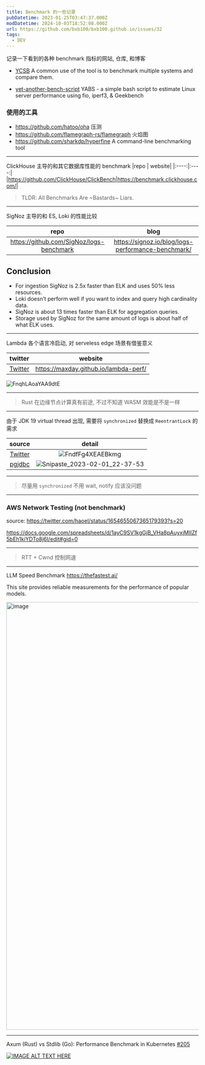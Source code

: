```yaml
---
title: Benchmark 的一些记录
pubDatetime: 2023-01-25T03:47:37.000Z
modDatetime: 2024-10-03T18:52:08.000Z
url: https://github.com/bxb100/bxb100.github.io/issues/32
tags:
  - DEV
---
```


记录一下看到的各种 benchmark 指标的网站, 仓库, 和博客

- [YCSB](https://github.com/brianfrankcooper/YCSB) A common use of the tool is to benchmark multiple systems and compare them.

- [yet-another-bench-script](https://github.com/masonr/yet-another-bench-script) YABS - a simple bash script to estimate Linux server performance using fio, iperf3, & Geekbench

### 使用的工具

- https://github.com/hatoo/oha 压测
- https://github.com/flamegraph-rs/flamegraph 火焰图
- https://github.com/sharkdp/hyperfine A command-line benchmarking tool

---

<a id='issuecomment-1403059558'></a>
ClickHouse 主导的和其它数据库性能的 benchmark
|repo | website|
|:----:|:----:|
|https://github.com/ClickHouse/ClickBench|https://benchmark.clickhouse.com/|

> TLDR: All Benchmarks Are ~Bastards~ Liars.

---

<a id='issuecomment-1403062218'></a>
SigNoz 主导的和 ES, Loki 的性能比较

|                   repo                   |                        blog                        |
| :--------------------------------------: | :------------------------------------------------: |
| https://github.com/SigNoz/logs-benchmark | https://signoz.io/blog/logs-performance-benchmark/ |

## Conclusion

- For ingestion SigNoz is 2.5x faster than ELK and uses 50% less resources.
- Loki doesn’t perform well if you want to index and query high cardinality data.
- SigNoz is about 13 times faster than ELK for aggregation queries.
- Storage used by SigNoz for the same amount of logs is about half of what ELK uses.

---

<a id='issuecomment-1410107740'></a>
Lambda 各个语言冷启动, 对 serveless edge 场景有借鉴意义

|                                              twitter                                              |                website                |
| :-----------------------------------------------------------------------------------------------: | :-----------------------------------: |
| [Twitter](https://twitter.com/timClicks/status/1619784240987799552?s=20&t=Dc-1o97y3zXLd0iOSKdIrw) | https://maxday.github.io/lambda-perf/ |

![FnqhLAoaYAA9dtE](https://user-images.githubusercontent.com/20685961/215738230-3d58dd1e-183b-4d84-b606-70da5a328e88.jpg)

---

> Rust 在边缘节点计算真有前途, 不过不知道 WASM 效能是不是一样

---

<a id='issuecomment-1412170694'></a>
由于 JDK 19 virtual thread 出现, 需要将 `synchronized` 替换成 `ReentrantLock` 的需求

|                                               source                                                |                                                                 detail                                                                 |
| :-------------------------------------------------------------------------------------------------: | :------------------------------------------------------------------------------------------------------------------------------------: |
| [Twitter](https://twitter.com/heinzkabutz/status/1618490856675364865?s=20&t=IanmLaWCx_zda2STp9V3AA) |       ![FndfFg4XEAEBkmg](https://user-images.githubusercontent.com/20685961/216069377-3312caa4-0a3a-4df6-bf4a-6f5789e875bc.jpg)        |
|                       [pgjdbc](https://github.com/pgjdbc/pgjdbc/issues/1951)                        | ![Snipaste_2023-02-01_22-37-53](https://user-images.githubusercontent.com/20685961/216073168-a40b6922-a99a-468f-9c92-83ea91331a25.png) |

---

> 尽量用 `synchronized` 不用 wait, notify 应该没问题

---

<a id='issuecomment-1537171738'></a>

### AWS Network Testing (not benchmark)

source: https://twitter.com/haoel/status/1654655067365179393?s=20

https://docs.google.com/spreadsheets/d/1ayC9SV1kgGjB_VHa8pAuyxjMIIZf5bEh1kiYDTo8j6I/edit#gid=0

---

> RTT + Cwnd 控制网速

---

<a id='issuecomment-2119109650'></a>
LLM Speed Benchmark https://thefastest.ai/

This site provides reliable measurements for the performance of popular models.

<img width="1121" alt="image" src="https://github.com/bxb100/bxb100.github.io/assets/20685961/2855f6b2-f72b-4720-8f6f-f295a652afb6">

---

<a id='issuecomment-2392103620'></a>
Axum (Rust) vs Stdlib (Go): Performance Benchmark in Kubernetes [#205](https://www.youtube.com/hashtag/205)

[![IMAGE ALT TEXT HERE](https://img.youtube.com/vi/ZfvpUDGGr24/0.jpg)](https://www.youtube.com/watch?v=ZfvpUDGGr24)
